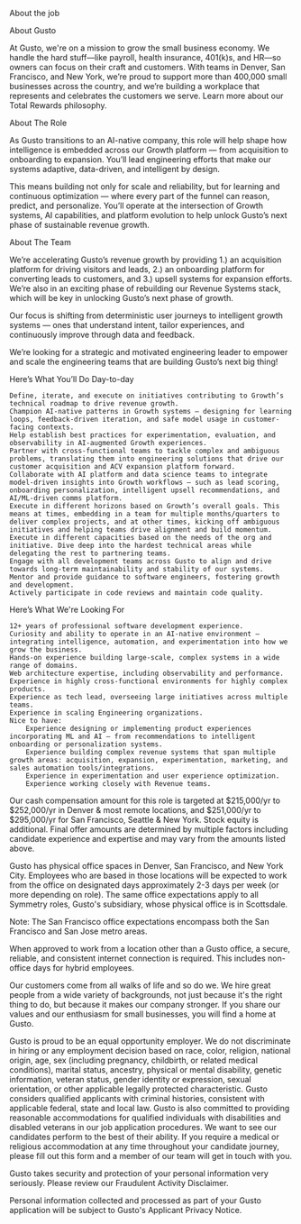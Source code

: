 About the job

About Gusto

At Gusto, we're on a mission to grow the small business economy. We handle the hard stuff—like payroll, health insurance, 401(k)s, and HR—so owners can focus on their craft and customers. With teams in Denver, San Francisco, and New York, we’re proud to support more than 400,000 small businesses across the country, and we’re building a workplace that represents and celebrates the customers we serve. Learn more about our Total Rewards philosophy.

About The Role

As Gusto transitions to an AI-native company, this role will help shape how intelligence is embedded across our Growth platform — from acquisition to onboarding to expansion. You’ll lead engineering efforts that make our systems adaptive, data-driven, and intelligent by design.

This means building not only for scale and reliability, but for learning and continuous optimization — where every part of the funnel can reason, predict, and personalize. You’ll operate at the intersection of Growth systems, AI capabilities, and platform evolution to help unlock Gusto’s next phase of sustainable revenue growth.

About The Team

We’re accelerating Gusto’s revenue growth by providing 1.) an acquisition platform for driving visitors and leads, 2.) an onboarding platform for converting leads to customers, and 3.) upsell systems for expansion efforts. We’re also in an exciting phase of rebuilding our Revenue Systems stack, which will be key in unlocking Gusto’s next phase of growth.

Our focus is shifting from deterministic user journeys to intelligent growth systems — ones that understand intent, tailor experiences, and continuously improve through data and feedback.

We’re looking for a strategic and motivated engineering leader to empower and scale the engineering teams that are building Gusto’s next big thing!

Here’s What You’ll Do Day-to-day

    Define, iterate, and execute on initiatives contributing to Growth’s technical roadmap to drive revenue growth.
    Champion AI-native patterns in Growth systems — designing for learning loops, feedback-driven iteration, and safe model usage in customer-facing contexts.
    Help establish best practices for experimentation, evaluation, and observability in AI-augmented Growth experiences.
    Partner with cross-functional teams to tackle complex and ambiguous problems, translating them into engineering solutions that drive our customer acquisition and ACV expansion platform forward.
    Collaborate with AI platform and data science teams to integrate model-driven insights into Growth workflows — such as lead scoring, onboarding personalization, intelligent upsell recommendations, and AI/ML-driven comms platform.
    Execute in different horizons based on Growth’s overall goals. This means at times, embedding in a team for multiple months/quarters to deliver complex projects, and at other times, kicking off ambiguous initiatives and helping teams drive alignment and build momentum.
    Execute in different capacities based on the needs of the org and initiative. Dive deep into the hardest technical areas while delegating the rest to partnering teams.
    Engage with all development teams across Gusto to align and drive towards long-term maintainability and stability of our systems.
    Mentor and provide guidance to software engineers, fostering growth and development.
    Actively participate in code reviews and maintain code quality.

Here’s What We're Looking For

    12+ years of professional software development experience.
    Curiosity and ability to operate in an AI-native environment — integrating intelligence, automation, and experimentation into how we grow the business.
    Hands-on experience building large-scale, complex systems in a wide range of domains.
    Web architecture expertise, including observability and performance.
    Experience in highly cross-functional environments for highly complex products.
    Experience as tech lead, overseeing large initiatives across multiple teams.
    Experience in scaling Engineering organizations.
    Nice to have:
        Experience designing or implementing product experiences incorporating ML and AI — from recommendations to intelligent onboarding or personalization systems.
        Experience building complex revenue systems that span multiple growth areas: acquisition, expansion, experimentation, marketing, and sales automation tools/integrations.
        Experience in experimentation and user experience optimization.
        Experience working closely with Revenue teams.

Our cash compensation amount for this role is targeted at $215,000/yr to $252,000/yr in Denver & most remote locations, and $251,000/yr to $295,000/yr for San Francisco, Seattle & New York. Stock equity is additional. Final offer amounts are determined by multiple factors including candidate experience and expertise and may vary from the amounts listed above.

Gusto has physical office spaces in Denver, San Francisco, and New York City. Employees who are based in those locations will be expected to work from the office on designated days approximately 2-3 days per week (or more depending on role). The same office expectations apply to all Symmetry roles, Gusto's subsidiary, whose physical office is in Scottsdale.

Note: The San Francisco office expectations encompass both the San Francisco and San Jose metro areas.

When approved to work from a location other than a Gusto office, a secure, reliable, and consistent internet connection is required. This includes non-office days for hybrid employees.

Our customers come from all walks of life and so do we. We hire great people from a wide variety of backgrounds, not just because it's the right thing to do, but because it makes our company stronger. If you share our values and our enthusiasm for small businesses, you will find a home at Gusto.

Gusto is proud to be an equal opportunity employer. We do not discriminate in hiring or any employment decision based on race, color, religion, national origin, age, sex (including pregnancy, childbirth, or related medical conditions), marital status, ancestry, physical or mental disability, genetic information, veteran status, gender identity or expression, sexual orientation, or other applicable legally protected characteristic. Gusto considers qualified applicants with criminal histories, consistent with applicable federal, state and local law. Gusto is also committed to providing reasonable accommodations for qualified individuals with disabilities and disabled veterans in our job application procedures. We want to see our candidates perform to the best of their ability. If you require a medical or religious accommodation at any time throughout your candidate journey, please fill out this form and a member of our team will get in touch with you.

Gusto takes security and protection of your personal information very seriously. Please review our Fraudulent Activity Disclaimer.

Personal information collected and processed as part of your Gusto application will be subject to Gusto's Applicant Privacy Notice.